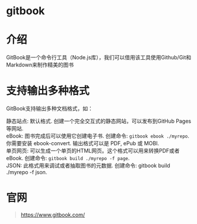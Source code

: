 # gitbook
# 介绍
GitBook是一个命令行工具（Node.js库），我们可以借用该工具使用Github/Git和Markdown来制作精美的图书
# 支持输出多种格式

GitBook支持输出多种文档格式，如：

静态站点: 默认格式. 创建一个完全交互式的静态网站，可以发布到GitHub Pages等网站.  
eBook: 图书完成后可以使用它创建电子书. 创建命令: 	```gitbook ebook ./myrepo```. 你需要安装 ebook-convert. 输出格式可以是 PDF, ePub 或 MOBI.  
单页网页: 可以生成一个单页的HTML网页。这个格式可以用来转换PDF或者eBook. 创建命令: ```gitbook build ./myrepo -f page```.  
JSON: 此格式用来调试或者抽取图书的元数据. 创建命令: gitbook build ./myrepo -f json.

# 官网
> <https://www.gitbook.com/>